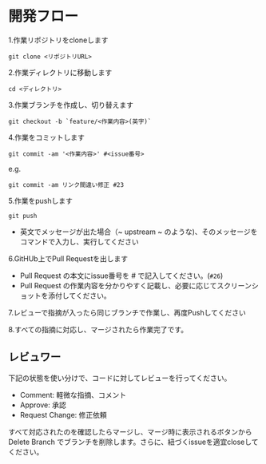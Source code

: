 # 開発フロー

1.作業リポジトリをcloneします

```
git clone <リポジトリURL>
```

2.作業ディレクトリに移動します

```
cd <ディレクトリ>
```

3.作業ブランチを作成し、切り替えます

```
git checkout -b `feature/<作業内容>(英字)`
```

4.作業をコミットします

```
git commit -am '<作業内容>' #<issue番号>
```

e.g.
```
git commit -am リンク間違い修正 #23
```

5.作業をpushします

```
git push
```

- 英文でメッセージが出た場合（~ upstream ~ のような)、そのメッセージをコマンドで入力し、実行してください

6.GitHUb上でPull Requestを出します

- Pull Request の本文にissue番号を # で記入してください。(`#26`)
- Pull Request の作業内容を分かりやすく記載し、必要に応じてスクリーンショットを添付してください。

7.レビューで指摘が入ったら同じブランチで作業し、再度Pushしてください

8.すべての指摘に対応し、マージされたら作業完了です。

## レビュワー

下記の状態を使い分けで、コードに対してレビューを行ってください。

- Comment: 軽微な指摘、コメント
- Approve: 承認
- Request Change: 修正依頼

すべて対応されたのを確認したらマージし、マージ時に表示されるボタンから Delete Branch でブランチを削除します。さらに、紐づくissueを適宜closeしてください。